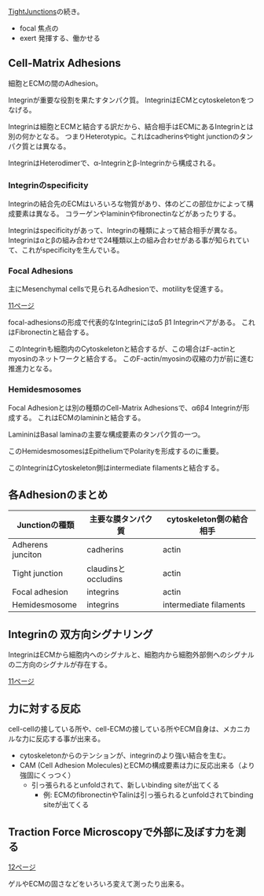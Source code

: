 [TightJunctions](TightJunctions.md)の続き。

- focal 焦点の
- exert 発揮する、働かせる

## Cell-Matrix Adhesions

細胞とECMの間のAdhesion。

Integrinが重要な役割を果たすタンパク質。
IntegrinはECMとcytoskeletonをつなげる。

Integrinは細胞とECMと結合する訳だから、結合相手はECMにあるIntegrinとは別の何かとなる。
つまりHeterotypic。これはcadherinsやtight junctionのタンパク質とは異なる。

IntegrinはHeterodimerで、α-Integrinとβ-Integrinから構成される。

### Integrinのspecificity

Integrinの結合先のECMはいろいろな物質があり、体のどこの部位かによって構成要素は異なる。
コラーゲンやlamininやfibronectinなどがあったりする。

Integrinはspecificityがあって、Integrinの種類によって結合相手が異なる。
Integrinはαとβの組み合わせで24種類以上の組み合わせがある事が知られていて、これがspecificityを生んでいる。

### Focal Adhesions

主にMesenchymal cellsで見られるAdhesionで、motilityを促進する。

[11ページ](https://karino2.github.io/ImageGallery/CellBiology706x3.html#lg=1&slide=10)

focal-adhesionsの形成で代表的なIntegrinにはα5 β1 Integrinペアがある。
これはFibronectinと結合する。

このIntegrinも細胞内のCytoskeletonと結合するが、この場合はF-actinとmyosinのネットワークと結合する。
このF-actin/myosinの収縮の力が前に進む推進力となる。

### Hemidesmosomes

Focal Adhesionとは別の種類のCell-Matrix Adhesionsで、α6β4 Integrinが形成する。
これはECMのlamininと結合する。

LamininはBasal laminaの主要な構成要素のタンパク質の一つ。

このHemidesmosomesはEpitheliumでPolarityを形成するのに重要。

このIntegrinはCytoskeleton側はintermediate filamentsと結合する。

## 各Adhesionのまとめ

| Junctionの種類 | 主要な膜タンパク質 | cytoskeleton側の結合相手 |
| ---- | ---- | ---- |
| Adherens junciton | cadherins | actin |
| Tight junction | claudinsとoccludins | actin |
| Focal adhesion | integrins | actin |
| Hemidesmosome | integrins | intermediate filaments |

## Integrinの 双方向シグナリング

IntegrinはECMから細胞内へのシグナルと、細胞内から細胞外部側へのシグナルの二方向のシグナルが存在する。

[11ページ](https://karino2.github.io/ImageGallery/CellBiology706x3.html#lg=1&slide=10)

## 力に対する反応

cell-cellの接している所や、cell-ECMの接している所やECM自身は、メカニカルな力に反応する事が出来る。

- cytoskeletonからのテンションが、integrinのより強い結合を生む。
- CAM (Cell Adhesion Molecules)とECMの構成要素は力に反応出来る（より強固にくっつく）
   - 引っ張られるとunfoldされて、新しいbinding siteが出てくる
     - 例: ECMのfibronectinやTalinは引っ張られるとunfoldされてbinding siteが出てくる

## Traction Force Microscopyで外部に及ぼす力を測る

[12ページ](https://karino2.github.io/ImageGallery/CellBiology706x3.html#lg=1&slide=11)

ゲルやECMの固さなどをいろいろ変えて測ったり出来る。